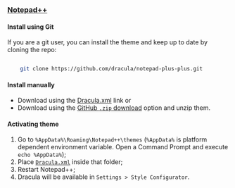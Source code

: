 ### [Notepad++](https://notepad-plus-plus.org/)

#### Install using Git

If you are a git user, you can install the theme and keep up to date by cloning the repo:

```bash

    git clone https://github.com/dracula/notepad-plus-plus.git

```

#### Install manually

- Download using the [Dracula.xml](https://raw.githubusercontent.com/dracula/notepad-plus-plus/master/Dracula.xml) link or
- Download using the [GitHub `.zip` download](https://github.com/dracula/notepad-plus-plus/archive/master.zip) option and unzip them.

#### Activating theme

1.  Go to `%AppData%\Roaming\Notepad++\themes` (`%AppData%` is platform dependent environment variable. Open a Command Prompt and execute `echo %AppData%`);
2.  Place [`Dracula.xml`](https://raw.githubusercontent.com/dracula/notepad-plus-plus/master/Dracula.xml) inside that folder;
3.  Restart Notepad++;
4.  Dracula will be available in `Settings > Style Configurator`.
